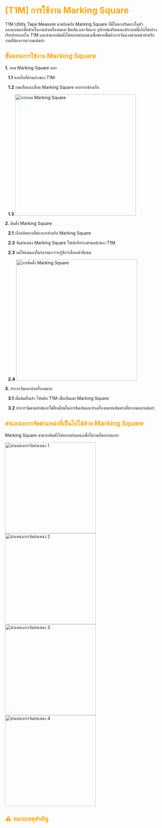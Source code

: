 # <span style="color: orange">[T1M] การใช้งาน Marking Square</span>

T1M Utility Tape Measure มาพร้อมกับ Marking Square ที่มีโลหะเสริมแรงในตัว ออกแบบมาเพื่อช่วยในงานทำเครื่องหมาย ขีดเส้น และจัดฉาก อุปกรณ์เสริมอเนกประสงค์นี้เก็บได้อย่างเรียบร้อยภายใน T1M และสามารถติดตั้งได้หลายตำแหน่งเพื่อขยายพื้นผิวการจัดฉากด้านหน้าสำหรับงานที่ต้องการความแม่นยำ

## <span style="color: orange">ขั้นตอนการใช้งาน Marking Square</span>

**1.** ถอด Marking Square ออก

<div style="margin-left: 10px;">

**1.1** หาแท็บที่ด้านล่างของ T1M

**1.2** กดแท็บและเลื่อน Marking Square ออกจากช่องเก็บ

**1.3** <img src="https://support.reekon.tools/hc/article_attachments/37459285414036" alt="การถอด Marking Square" width="400">

</div>

**2.** ติดตั้ง Marking Square

<div style="margin-left: 10px;">

**2.1** เลือกทิศทางที่ต้องการสำหรับ Marking Square

**2.2** จัดตำแหน่ง Marking Square ให้เข้ากับร่องด้านหน้าของ T1M

**2.3** กดให้แน่นลงในร่องจนกว่าจะรู้สึกว่าล็อคเข้าที่แน่น

**2.4** <img src="https://support.reekon.tools/hc/article_attachments/37459422784148" alt="การติดตั้ง Marking Square" width="400">

</div>

**3.** ทำการวัดและทำเครื่องหมาย

<div style="margin-left: 10px;">

**3.1** เมื่อติดตั้งแล้ว ให้พลิก T1M เพื่อเปิดเผย Marking Square

**3.2** ทำการวัดตามปกติและใช้สี่เหลี่ยมในการขีดเส้นและทำเครื่องหมายเส้นตรงที่สะอาดและแม่นยำ

</div>

## <span style="color: orange">ตำแหน่งการจัดตำแหน่งที่เป็นไปได้ด้วย Marking Square</span>

Marking Square สามารถติดตั้งได้หลายตำแหน่งเพื่อใช้งานที่หลากหลาย:

<img src="https://support.reekon.tools/hc/article_attachments/37918666561044" alt="ตำแหน่งการจัดตำแหน่ง 1" width="300">

<img src="https://support.reekon.tools/hc/article_attachments/37918666564628" alt="ตำแหน่งการจัดตำแหน่ง 2" width="300">

<img src="https://support.reekon.tools/hc/article_attachments/37918666563092" alt="ตำแหน่งการจัดตำแหน่ง 3" width="300">

<img src="https://support.reekon.tools/hc/article_attachments/37918666563476" alt="ตำแหน่งการจัดตำแหน่ง 4" width="300">

## <span style="color: orange">⚠️ หมายเหตุสำคัญ</span>
